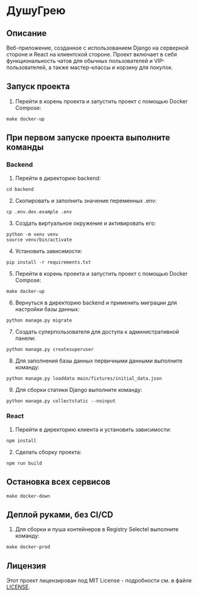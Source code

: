# ДушуГрею

## Описание
Веб-приложение, созданное с использованием Django на серверной стороне и React на клиентской стороне. Проект включает в себя функциональность чатов для обычных пользователей и VIP-пользователей, а также мастер-классы и корзину для покупок.

## Запуск проекта

1. Перейти в корень проекта и запустить проект с помощью Docker Compose:

```
make docker-up
```

## При первом запуске проекта выполните команды

### Backend

1. Перейти в директорию backend:

```
cd backend
```

2. Скопировать и заполнить значение переменных .env:

```
cp .env.dev.example .env
```

3. Создать виртуальное окружение и активировать его:

```
python -m venv venv
source venv/bin/activate
```

4. Установить зависимости:

```
pip install -r requirements.txt
```

5. Перейти в корень проекта и запустить проект с помощью Docker Compose:

```
make docker-up
```

6. Вернуться в директорию backend и применить миграции для настройки базы данных:

```
python manage.py migrate
```

7. Создать суперпользователя для доступа к административной панели:

```
python manage.py createsuperuser
```

8. Для заполнения базы данных первичными данными выполните команду:

```
python manage.py loaddata main/fixtures/initial_data.json
```

9. Для сборки статики Django выполните команду:

```
python manage.py collectstatic --noinput
```

### React

1. Перейти в директорию клиента и установить зависимости:

```
npm install
```

2. Сделать сборку проекта:

```
npm run build
```

## Остановка всех сервисов

```
make docker-down
```

## Деплой руками, без CI/CD

1. Для сборки и пуша контейнеров в Registry Selectel выполните команду:

```
make docker-prod
```

## Лицензия
Этот проект лицензирован под MIT License - подробности см. в файле [LICENSE](LICENSE).